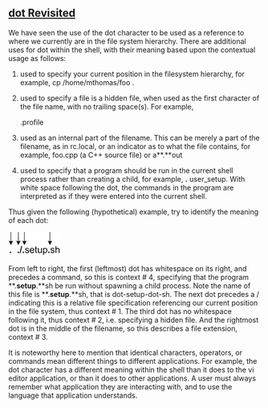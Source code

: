## [dot Revisited](https://homepages.uc.edu/~thomam/Intro_Unix_Text/Shell_Prog.html#:~:text=A%20shell%20program%2C%20sometimes%20referred,single%20line%20at%20a%20time.)

We have seen the use of the dot character to be used as a reference to where we currently are in the file system hierarchy. There are additional uses for dot within the shell, with their meaning based upon the contextual usage as follows:

1. used to specify your current position in the filesystem hierarchy, for example, cp /home/mthomas/foo .

   

2. used to specify a file is a hidden file, when used as the first character of the file name, with no trailing space(s). For example,

   .profile

   

3. used as an internal part of the filename. This can be merely a part of the filename, as in rc.local, or an indicator as to what the file contains, for example, foo.cpp (a C++ source file) or a**.**out

   

4. used to specify that a program should be run in the current shell process rather than creating a child, for example, **.** user_setup. With white space following the dot, the commands in the program are interpreted as if they were entered into the current shell.

Thus given the following (hypothetical) example, try to identify the meaning of each dot:

![img](dot%E4%B8%8A%E4%B8%8B%E6%96%87-imgs/4dots.png)

From left to right, the first (leftmost) dot has whitespace on its right, and precedes a command, so this is context # 4, specifying that the program **.**setup**.**sh be run without spawning a child process. Note the name of this file is **.**setup**.**sh, that is dot-setup-dot-sh. The next dot precedes a / indicating this is a relative file specification referencing our current position in the file system, thus context # 1. The third dot has no whitespace following it, thus context # 2, i.e. specifying a hidden file. And the rightmost dot is in the middle of the filename, so this describes a file extension, context # 3.

It is noteworthy here to mention that identical characters, operators, or commands mean different things to different applications. For example, the dot character has a different meaning within the shell than it does to the vi editor application, or than it does to other applications. A user must always remember what application they are interacting with, and to use the language that application understands.
